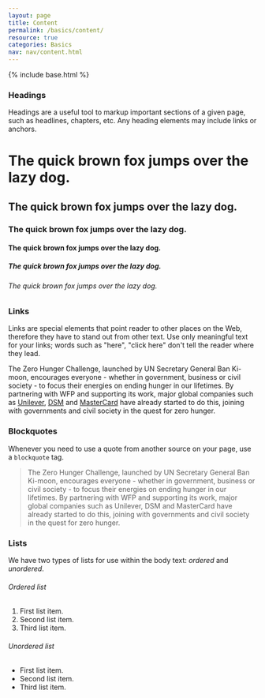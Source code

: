 ```yaml
---
layout: page
title: Content
permalink: /basics/content/
resource: true
categories: Basics
nav: nav/content.html
---
```

{% include base.html %}

### Headings
Headings are a useful tool to markup important sections of a given page, such as headlines, chapters, etc. Any heading elements may include links or anchors.

<div class="type-sizes headings">
  <h1 class="example">The quick brown fox jumps over the lazy dog.</h1>
  <h2 class="example">The quick brown fox jumps over the lazy dog.</h2>
  <h3 class="example">The quick brown fox jumps over the lazy dog.</h3>
  <h4 class="example">The quick brown fox jumps over the lazy dog.</h4>
  <h5 class="example">The quick brown fox jumps over the lazy dog.</h5>
  <h6 class="example">The quick brown fox jumps over the lazy dog.</h6>
</div>

### Links
Links are special elements that point reader to other places on the Web, therefore they have to stand out from other text. Use only meaningful text for your links; words such as "here", "click here" don't tell the reader where they lead.

<div class="preview paragraph">
  <p>The Zero Hunger Challenge, launched by UN Secretary General Ban Ki-moon, encourages everyone - whether in government, business or civil society - to focus their energies on ending hunger in our lifetimes. By partnering with WFP and supporting its work, major global companies such as <a href="https://www.wfp.org/how-to-help/companies/partner/unilever">Unilever</a>, <a href="https://www.wfp.org/partners/private-sector/meet-our-partners/dsm">DSM</a> and <a href="https://www.wfp.org/about/partners/companies/meet-our-partners/mastercard">MasterCard</a> have already started to do this, joining with <a href="https://www.wfp.org/partners/governments"></a>governments</a> and civil society in the quest for zero hunger.</p>
</div>

### Blockquotes
Whenever you need to use a quote from another source on your page, use a `blockquote` tag.

<div class="preview paragraph">
  <blockquote>The Zero Hunger Challenge, launched by UN Secretary General Ban Ki-moon, encourages everyone - whether in government, business or civil society - to focus their energies on ending hunger in our lifetimes. By partnering with WFP and supporting its work, major global companies such as Unilever, DSM and MasterCard have already started to do this, joining with governments and civil society in the quest for zero hunger.</blockquote>
</div>

### Lists
We have two types of lists for use within the body text: _ordered_ and _unordered_.

###### Ordered list
<div class="preview paragraph">
  <ol>
    <li>First list item.</li>
    <li>Second list item.</li>
    <li>Third list item.</li>
  </ol>
</div>

###### Unordered list
<div class="preview paragraph">
  <ul>
    <li>First list item.</li>
    <li>Second list item.</li>
    <li>Third list item.</li>
  </ul>
</div>
